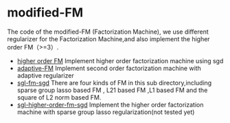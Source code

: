 # modified-FM

 The code of the modified-FM (Factorization Machine), we use different regularizer for the Factorization Machine,and also implement the higher order FM（>=3）.
 - [higher order FM](https://github.com/Matafight/modified-FM/tree/dev/higher-order-fm)
    Implement higher order factorization machine using sgd
 - [adaptive-FM](https://github.com/Matafight/modified-FM/tree/dev/ord-fm-adaptive-sgd)
    Implement second order factorization machine with adaptive regularizer
 - [sgl-fm-sgd](https://github.com/Matafight/modified-FM/tree/dev/sgl-fm-sgd)
    There are four kinds of FM in this sub directory,including sparse group lasso based FM , L21 based FM ,L1 based FM and the square of L2 norm based FM.
 - [sgl-higher-order-fm-sgd](https://github.com/Matafight/modified-FM/tree/dev/sgl-higher-order-fm-sgd)
    Implement the higher order factorization machine with sparse group lasso regularization(not tested yet)